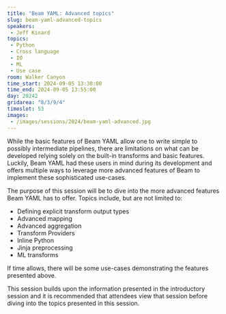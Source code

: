 ```yaml
---
title: "Beam YAML: Advanced topics"
slug: beam-yaml-advanced-topics
speakers:
 - Jeff Kinard
topics:
 - Python
 - Cross language
 - IO
 - ML
 - Use case
room: Walker Canyon
time_start: 2024-09-05 13:30:00
time_end: 2024-09-05 13:55:00
day: 20242
gridarea: "8/3/9/4"
timeslot: 53
images:
 - /images/sessions/2024/beam-yaml-advanced.jpg 
---
```


While the basic features of Beam YAML allow one to write simple to possibly intermediate pipelines, there are limitations on what can be developed relying solely on the built-in transforms and basic features. Luckily, Beam YAML had these users in mind during its development and offers multiple ways to leverage more advanced features of Beam to implement these sophisticated use-cases.

The purpose of this session will be to dive into the more advanced features Beam YAML has to offer. Topics include, but are not limited to:
- Defining explicit transform output types 
- Advanced mapping 
- Advanced aggregation 
- Transform Providers 
- Inline Python 
- Jinja preprocessing 
- ML transforms 

If time allows, there will be some use-cases demonstrating the features presented above. 

This session builds upon the information presented in the introductory session and it is recommended that attendees view that session before diving into the topics presented in this session.